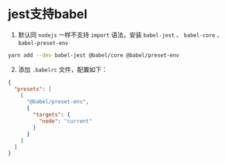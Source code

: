 # jest支持babel

1. 默认同 `nodejs` 一样不支持 `import` 语法，安装  `babel-jest`  、 `babel-core` 、`babel-preset-env`

``` bash
yarn add --dev babel-jest @babel/core @babel/preset-env
```

2. 添加 `.babelrc` 文件，配置如下：

``` json
{
  "presets": [
    [
      "@babel/preset-env",
      {
        "targets": {
          "node": "current"
        }
      }
    ]
  ]
}
```

